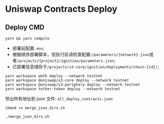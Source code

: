 # Uniswap Contracts Deploy

## Deploy CMD

```shell
yarn && yarn compile
```

- 部署前配置`.env`;
- 根据顺序部署脚本，但执行前请检查配置:`/parameters/{network}.json`或者`/projects/{project}/ignition/parameters.json`;
- 已部署信息储存于`/projects/v3-core/ignition/deployments/chain-{id}/`;

```shell
yarn workspace weth deploy --network testnet
yarn workspace @uniswap/v3-core deploy --network testnet
yarn workspace @uniswap/v3-periphery deploy --network testnet
yarn workspace tether-token deploy --network testnet
```

导出所有地址到 json 文件: `all_deploy_contracts.json`

```shell
chmod +x merge_json_dirs.sh

./merge_json_dirs.sh
```
